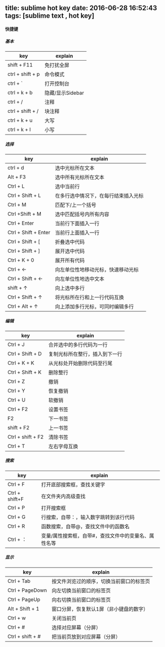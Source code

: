 title: sublime hot key
date: 2016-06-28 16:52:43
tags: [sublime text , hot key]
---

#### 快捷键

##### 基本

|key|explain|
|-----|-----|
|shift + F11|免打扰全屏|
|ctrl + shift + p|命令模式|
|ctrl + `|打开控制台|
|ctrl + k + b|隐藏/显示Sidebar|
|ctrl + /|注释|
|ctrl + shift + /|块注释|
|ctrl + k + u|大写|
|ctrl + k + l|小写|

<!-- more -->

##### 选择

|key|explain|
|-----|-----|
|ctrl + d|选中光标所在文本|
|Alt + F3|选中所有光标所在文本|
|Ctrl + L|选中当前行|
|Ctrl + Shift + L|在多行选中情况下，在每行结束插入光标|
|Ctrl + M|匹配下/上一个括号|
|Ctrl  +Shift + M|选中匹配括号内所有内容|
|Ctrl + Enter|当前行下面插入一行|
|Ctrl + Shift + Enter|当前行上面插入一行|
|Ctrl + Shift + [|折叠选中代码|
|Ctrl + Shift + ]|展开选中代码|
|Ctrl + K + 0|展开所有代码|
|Ctrl + ←|向左单位性地移动光标，快速移动光标|
|Ctrl + Shift + ← |向左单位性地选中文本|
|shift + ↑ |向上选中多行|
|Ctrl + Shift + ↑|将光标所在行和上一行代码互换|
|Ctrl + Alt + ↑| 向上添加多行光标，可同时编辑多行|

##### 编辑

|key|explain|
|-----|-----|
|Ctrl + J |合并选中的多行代码为一行|
|Ctrl + Shift + D |复制光标所在整行，插入到下一行|
|Ctrl + K + K |从光标处开始删除代码至行尾|
|Ctrl + Shift + K |删除整行|
|Ctrl + Z |撤销|
|Ctrl + Y |恢复撤销|
|Ctrl + U |软撤销|
|Ctrl + F2 |设置书签|
|F2|下一书签|
|shift + F2|上一书签|
|Ctrl + shift + F2|清除书签|
|Ctrl + T |左右字母互换|

##### 搜索

|key|explain|
|-----|-----|
|Ctrl + F |打开底部搜索框，查找关键字|
|Ctrl + shift+F |在文件夹内高级查找|
|Ctrl + P |打开搜索框|
|Ctrl + G |行搜索，自带：，输入数字跳转到该行代码|
|Ctrl + R |函数搜索，自带@，查找文件中的函数名|
|Ctrl + ：|变量/属性搜索框，自带#，查找文件中的变量名、属性名等|

##### 显示

|key|explain|
|-----|-----|
|Ctrl + Tab |按文件浏览过的顺序，切换当前窗口的标签页|
|Ctrl + PageDown |向左切换当前窗口的标签页|
|Ctrl + PageUp |向右切换当前窗口的标签页|
|Alt + Shift + 1 |窗口分屏，恢复默认1屏（非小键盘的数字）|
|Ctrl + w|关闭当前页|
|Ctrl + #|选择对应屏幕（分屏）|
|Ctrl + shift + # |把当前页放到对应屏幕（分屏）|

